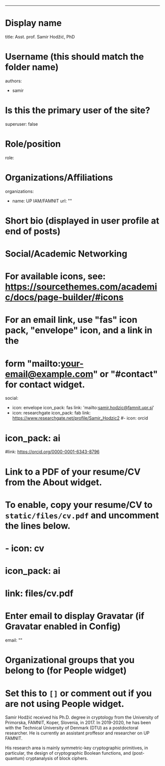 ---
# Display name
title: Asst. prof. Samir Hodžić, PhD

# Username (this should match the folder name)
authors:
- samir

# Is this the primary user of the site?
superuser: false

# Role/position
role:  

# Organizations/Affiliations
organizations:
- name: UP IAM/FAMNIT
  url: ""

# Short bio (displayed in user profile at end of posts)

# Social/Academic Networking
# For available icons, see: https://sourcethemes.com/academic/docs/page-builder/#icons
#   For an email link, use "fas" icon pack, "envelope" icon, and a link in the
#   form "mailto:your-email@example.com" or "#contact" for contact widget.
social:
- icon: envelope
  icon_pack: fas
  link: 'mailto:samir.hodzic@famnit.upr.si'
- icon: researchgate
  icon_pack: fab
  link: https://www.researchgate.net/profile/Samir_Hodzic2
#- icon: orcid
 # icon_pack: ai
  #link: https://orcid.org/0000-0001-6343-8796
# Link to a PDF of your resume/CV from the About widget.
# To enable, copy your resume/CV to `static/files/cv.pdf` and uncomment the lines below.
# - icon: cv
#   icon_pack: ai
#   link: files/cv.pdf

# Enter email to display Gravatar (if Gravatar enabled in Config)
email: ""

# Organizational groups that you belong to (for People widget)
#   Set this to `[]` or comment out if you are not using People widget.


Samir Hodžić received his Ph.D. degree in cryptology from the University of Primorska, FAMNIT, Koper, Slovenia, in 2017. In 2019-2020, he has been with the Technical University of Denmark (DTU) as a postdoctoral researcher.  He is currently an assistant proffesor and researcher on UP FAMNIT.  

His research area is mainly symmetric-key cryptographic primitives, in particular, the design of cryptographic Boolean functions, and (post-quantum) cryptanalysis of block ciphers.